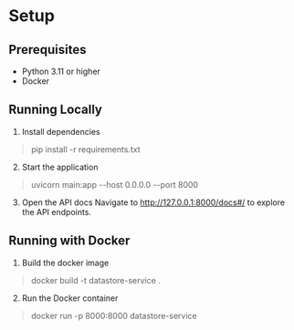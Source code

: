 # Setup

## Prerequisites
- Python 3.11 or higher
- Docker

## Running Locally
1. Install dependencies
> pip install -r requirements.txt

2. Start the application
> uvicorn main:app --host 0.0.0.0 --port 8000

3. Open the API docs
Navigate to http://127.0.0.1:8000/docs#/ to explore the API endpoints.

## Running with Docker
1. Build the docker image
> docker build -t datastore-service . 

2. Run the Docker container
> docker run -p 8000:8000 datastore-service

